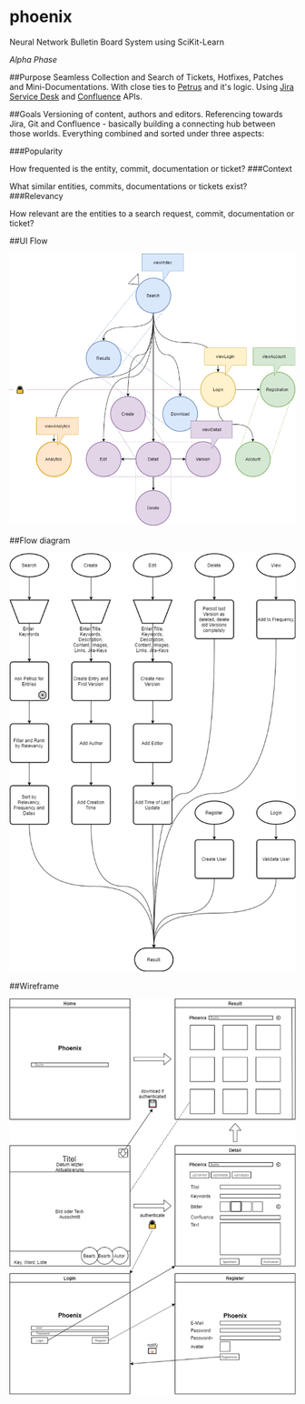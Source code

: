 # phoenix
Neural Network Bulletin Board System using SciKit-Learn

_Alpha Phase_

##Purpose
Seamless Collection and Search of Tickets, Hotfixes, Patches and Mini-Documentations. With close ties to [Petrus](https://github.com/Skadisson/petrus) and it's logic. Using [Jira Service Desk](https://docs.atlassian.com/jira-servicedesk/REST/3.9.1/) and [Confluence](https://docs.atlassian.com/ConfluenceServer/rest/7.0.3/) APIs.

##Goals
Versioning of content, authors and editors. Referencing towards Jira, Git and Confluence - basically building a connecting hub between those worlds. Everything combined and sorted under three aspects: 

###Popularity

How frequented is the entity, commit, documentation or ticket?
###Context 

What similar entities, commits, documentations or tickets exist?
###Relevancy

How relevant are the entities to a search request, commit, documentation or ticket?

##UI Flow

![alt text](src/ui_flow.png "UI Flow")

##Flow diagram

![alt text](src/flow_diagram.png "Flow Diagram")

##Wireframe

![alt text](src/wireframe.png "Wireframe")